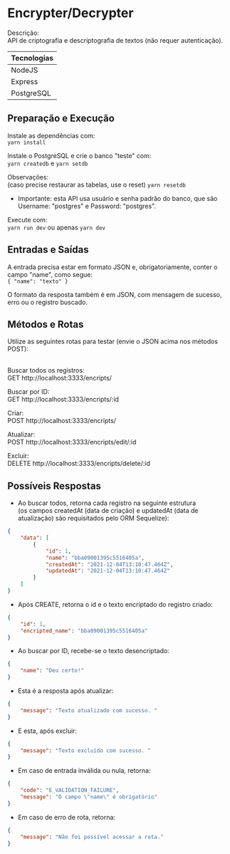 # Encrypter/Decrypter

Descrição: <br/>
API de criptografia e descriptografia de textos (não requer autenticação). <br/>

| Tecnologias   |
| ---           |
| NodeJS        |
| Express       |
| PostgreSQL    | 

## Preparação e Execução

Instale as dependências com: <br/>
`yarn install`

Instale o PostgreSQL e crie o banco "teste" com: <br/>
`yarn createdb` e `yarn setdb`

Observações: <br/>
(caso precise restaurar as tabelas, use o reset) `yarn resetdb`
<br/>
- Importante: esta API usa usuário e senha padrão do banco, que são Username: "postgres" e Password: "postgres". <br/>

Execute com: <br/>
`yarn run dev` ou apenas `yarn dev`

## Entradas e Saídas

A entrada precisa estar em formato JSON e, obrigatoriamente, conter o campo "name", como segue: <br/>
`{ "name": "texto" }`

O formato da resposta também é em JSON, com mensagem de sucesso, erro ou o registro buscado. <br/>

## Métodos e Rotas

Utilize as seguintes rotas para testar (envie o JSON acima nos métodos POST): <br/><br/>

Buscar todos os registros: <br/>
GET http://localhost:3333/encripts/

Buscar por ID: <br/>
GET http://localhost:3333/encripts/:id

Criar: <br/>
POST http://localhost:3333/encripts/

Atualizar: <br/>
POST http://localhost:3333/encripts/edit/:id

Excluir: <br/>
DELETE http://localhost:3333/encripts/delete/:id

## Possíveis Respostas

- Ao buscar todos, retorna cada registro na seguinte estrutura <br/>
  (os campos createdAt (data de criação) e updatedAt (data de atualização) são requisitados pelo ORM Sequelize): <br/>

```json
{
    "data": [
        {
            "id": 1,
            "name": "bba09001395c5516405a",
            "createdAt": "2021-12-04T13:10:47.464Z",
            "updatedAt": "2021-12-04T13:10:47.464Z"
        }
    ]
}
```

- Após CREATE, retorna o id e o texto encriptado do registro criado: <br/>

```json
{
    "id": 1,
    "encripted_name": "bba09001395c5516405a"
}
```

- Ao buscar por ID, recebe-se o texto desencriptado: <br/>

```json
{
    "name": "Deu certo!"
}
```

- Esta é a resposta após atualizar: <br/>

```json
{
    "message": "Texto atualizado com sucesso. "
}
```

- E esta, após excluir: <br/>

```json
{
    "message": "Texto excluído com sucesso. "
}
```

- Em caso de entrada inválida ou nula, retorna: <br/>

```json
{
    "code": "E_VALIDATION_FAILURE",
    "message": "O campo \"name\" é obrigatório"
}
```

- Em caso de erro de rota, retorna: <br/>

```json
{
    "message": "Não foi possível acessar a rota."
}
```
